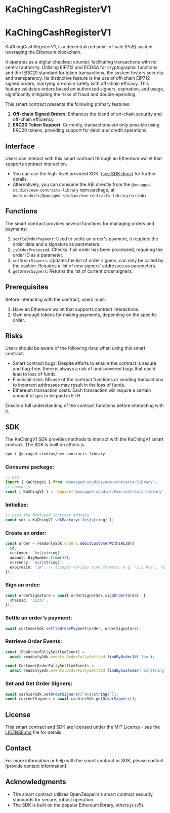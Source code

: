 # KaChingCashRegisterV1

# KaChingCashRegisterV1

KaChingCashRegisterV1, is a decentralized point-of-sale (PoS) system leveraging the Ethereum blockchain.

It operates as a digital checkout counter, facilitating transactions with no central authority. Utilizing EIP712 and ECDSA for cryptographic functions and the IERC20 standard for token transactions, the system fosters security and transparency. Its distinctive feature is the use of off-chain EIP712 signed orders, marrying on-chain safety with off-chain efficacy. This feature validates orders based on authorized signers, expiration, and usage, significantly mitigating the risks of fraud and double-spending.

This smart contract presents the following primary features:

1. **Off-chain Signed Orders**: Enhances the blend of on-chain security and off-chain efficiency.
2. **ERC20 Token Support**: Currently, transactions are only possible using ERC20 tokens, providing support for debit and credit operations.

## Interface

Users can interact with this smart contract through an Ethereum wallet that supports contract interaction.

- You can use the high-level provided SDK. ([see SDK docs](./ka-ching-v1.md#sdk)) for further details.
- Alternatively, you can consume the ABI directly from the `@uncaged-studios/evm-contracts-library` npm package, at `node_modules/@uncaged-studios/evm-contracts-library/src/abi`

## Functions

The smart contract provides several functions for managing orders and payments:

1. `settleOrderPayment`: Used to settle an order's payment, it requires the order data and a signature as parameters.
2. `isOrderProcessed`: Checks if an order has been processed, requiring the order ID as a parameter.
3. `setOrderSigners`: Updates the list of order signers, can only be called by the cashier. Requires a list of new signers' addresses as parameters.
4. `getOrderSigners`: Returns the list of current order signers.

## Prerequisites

Before interacting with the contract, users must:

1. Have an Ethereum wallet that supports contract interactions.
2. Own enough tokens for making payments, depending on the specific order.

## Risks

Users should be aware of the following risks when using this smart contract:

- Smart contract bugs: Despite efforts to ensure the contract is secure and bug-free, there is always a risk of undiscovered bugs that could lead to loss of funds.
- Financial risks: Misuse of the contract functions or sending transactions to incorrect addresses may result in the loss of funds.
- Ethereum transaction costs: Each transaction will require a certain amount of gas to be paid in ETH.

Ensure a full understanding of the contract functions before interacting with it.

## SDK

The KaChingV1 SDK provides methods to interact with the KaChingV1 smart contract. The SDK is built on ethers.js.

```bash
npm i @uncaged-studios/evm-contracts-library
```

### Consume package:

```ts
// esm
import { KaChingV1 } from '@uncaged-studios/evm-contracts-library';
// commonjs
const { KaChingV1 } = require('@uncaged-studios/evm-contracts-library');
```

### Initialize:

```ts
// pass the deployed contract address
const sdk = KaChingV1.sdkFactory(`0x${string}`);
```

### Create an order:

```ts
const order = readonlySdk.orders.debitCustomerWithERC20({
  id,
  customer: `0x${string}`,
  amount: BigNumber.from(42),
  currency: `0x${string}`,
  expiresIn: '1m', // accepts various time formats, e.g. '2.5 hrs', '10m', '1y', '5s'
});
```

### Sign an order:

```ts
const orderSignature = await orderSignerSdk.signOrder(order, {
  chainId: '31337',
});
```

### Settle an order's payment:

```ts
await customerSdk.settleOrderPayment(order, orderSignature);
```

### Retrieve Order Events:

```ts
const [FooOrderFullySettledEvent] =
  await readonlySdk.events.OrderFullySettled.findByOrderId('foo');

const CustomerOrderFullySettledEvents =
  await readonlySdk.events.OrderFullySettled.findByCustomer(`0x{string}`);
```

### Set and Get Order Signers:

```ts
await cashierSdk.setOrderSigners([`0x${string}`]);
const currentSigners = await cashierSdk.getOrderSigners();
```

## License

This smart contract and SDK are licensed under the MIT License - see the [LICENSE.md](../LICENSE) file for details.

## Contact

For more information or help with the smart contract or SDK, please contact [provide contact information].

## Acknowledgments

- The smart contract utilizes OpenZeppelin's smart contract security standards for secure, robust operation.
- The SDK is built on the popular Ethereum library, ethers.js (v5).

